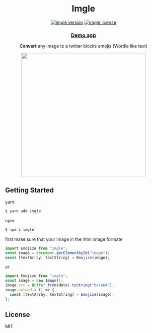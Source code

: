 <h1 align="center">Imgle</h1>

<p align="center">
  <a href="https://www.npmjs.com/package/imgle"><img src="https://flat.badgen.net/npm/v/imgle" alt="imgle version" /></a>
  <a href="https://www.npmjs.com/package/imgle"><img src="https://flat.badgen.net/npm/license/imgle" alt="imgle license" /></a>
</p>
<h3 align="center">
  <a href="https://imgle.netlify.app/">Demo app</a>
</h3>
<p align="center">
  <b>Convert</b>  any image to a twitter blocks emojis (Wordle like text) 
</p>
<p align="center">
<img src="https://user-images.githubusercontent.com/65347532/152048341-183a68da-9bff-446c-af17-572dc95d9357.gif" width="400"  />

</p>


## Getting Started

yarn

```sh
$ yarn add imgle
```

npm

```sh
$ npm i imgle
```

first make sure that your image in the html image formate

```js
import Emojize from "imgle";
const image = document.getElementbyId("image");
const [textArray, textString] = Emojize(image);
```

or

```js
import Emojize from "imgle";
const image = new Image();
image.src = Buffer.from(data).toString("base64");
image.onload = () => {
  const [textArray, textString] = Emojize(image);
};
```

## License

MIT
